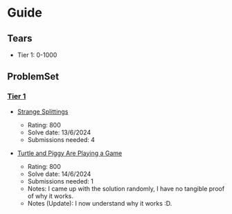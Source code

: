# Guide

## Tears

- Tier 1: 0-1000

## ProblemSet

### [Tier 1](https://github.com/Nouredeen/codeforces/blob/main/src/main/java/Tier1/Solutions.java)

- [Strange Splittings](https://codeforces.com/problemset/problem/1984/A)
    - Rating: 800
    - Solve date: 13/6/2024
    - Submissions needed: 4

- [Turtle and Piggy Are Playing a Game](https://codeforces.com/problemset/problem/1981/A)
  - Rating: 800
  - Solve date: 14/6/2024
  - Submissions needed: 1
  - Notes: I came up with the solution randomly, I have no tangible proof of why it works.
  - Notes (Update): I now understand why it works :D.
